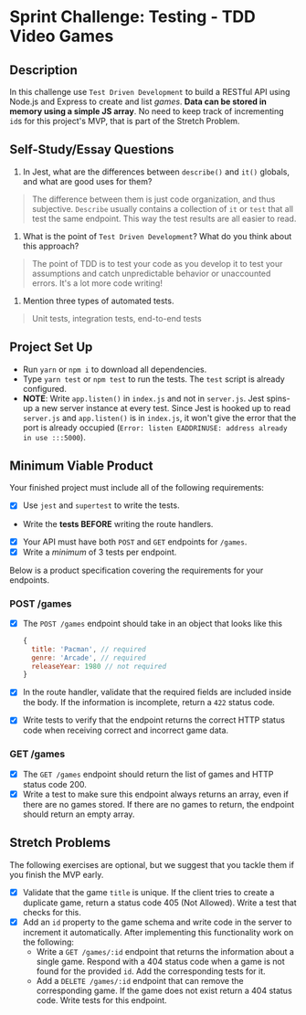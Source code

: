 # Sprint Challenge: Testing - TDD Video Games

## Description

In this challenge use `Test Driven Development` to build a RESTful API using Node.js and Express to create and list _games_. **Data can be stored in memory using a simple JS array**. No need to keep track of incrementing `id`s for this project's MVP, that is part of the Stretch Problem.

## Self-Study/Essay Questions

1. In Jest, what are the differences between `describe()` and `it()` globals, and what are good uses for them?

> The difference between them is just code organization, and thus subjective. `Describe` usually contains a collection of `it` or `test` that all test the same endpoint. This way the test results are all easier to read.

1. What is the point of `Test Driven Development`? What do you think about this approach?

> The point of TDD is to test your code as you develop it to test your assumptions and catch unpredictable behavior or unaccounted errors. It's a lot more code writing!

1. Mention three types of automated tests.

> Unit tests, integration tests, end-to-end tests

## Project Set Up

- Run `yarn` or `npm i` to download all dependencies.
- Type `yarn test` or `npm test` to run the tests. The `test` script is already configured.
- **NOTE**: Write `app.listen()` in `index.js` and not in `server.js`. Jest spins-up a new server instance at every test. Since Jest is hooked up to read `server.js` and `app.listen()` is in `index.js`, it won't give the error that the port is already occupied (`Error: listen EADDRINUSE: address already in use :::5000`).

## Minimum Viable Product

Your finished project must include all of the following requirements:

- [x] Use `jest` and `supertest` to write the tests.
- Write the **tests BEFORE** writing the route handlers.
- [x] Your API must have both `POST` and `GET` endpoints for `/games`.
- [x] Write a _minimum_ of 3 tests per endpoint.

Below is a product specification covering the requirements for your endpoints.

### POST /games

- [x] The `POST /games` endpoint should take in an object that looks like this

  ```js
  {
    title: 'Pacman', // required
    genre: 'Arcade', // required
    releaseYear: 1980 // not required
  }
  ```

- [x] In the route handler, validate that the required fields are included inside the body. If the information is incomplete, return a `422` status code.
- [x] Write tests to verify that the endpoint returns the correct HTTP status code when receiving correct and incorrect game data.

### GET /games

- [x] The `GET /games` endpoint should return the list of games and HTTP status code 200.
- [x] Write a test to make sure this endpoint always returns an array, even if there are no games stored. If there are no games to return, the endpoint should return an empty array.

## Stretch Problems

The following exercises are optional, but we suggest that you tackle them if you finish the MVP early.

- [x] Validate that the game `title` is unique. If the client tries to create a duplicate game, return a status code 405 (Not Allowed). Write a test that checks for this.
- [x] Add an `id` property to the game schema and write code in the server to increment it automatically. After implementing this functionality work on the following:
  - Write a `GET /games/:id` endpoint that returns the information about a single game. Respond with a 404 status code when a game is not found for the provided `id`. Add the corresponding tests for it.
  - Add a `DELETE /games/:id` endpoint that can remove the corresponding game. If the game does not exist return a 404 status code. Write tests for this endpoint.
